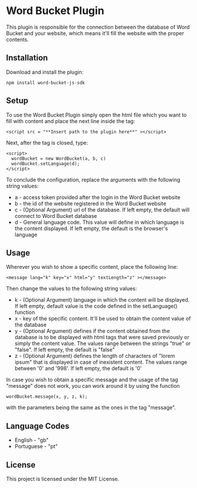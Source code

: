 # Word Bucket Plugin

This plugin is responsible for the connection between the database of Word Bucket and your website, which means it'll fill the website with the proper contents.

## Installation

Download and install the plugin:

```
npm install word-bucket-js-sdk
```

## Setup

To use the Word Bucket Plugin simply open the html file which you want to fill with content and place the next line inside the <head> tag:

```
<script src = "**Insert path to the plugin here**" ></script>
```

Next, after the <body> tag is closed, type:

```
<script>
  wordBucket = new WordBucket(a, b, c)
  wordBucket.setLanguage(d);
</script>
```

To conclude the configuration, replace the arguments with the following string values:

* a - access token provided after the login in the Word Bucket website
* b - the id of the website registered in the Word Bucket website
* c - (Optional Argument) url of the database. If left empty, the default will connect to Word Bucket database
* d - General language code. This value will define in which language is the content displayed. If left empty, the default is the browser's language

## Usage

Wherever you wish to show a specific content, place the following line:

```
<message lang="k" key="x" html="y" textLength="z" ></message>
```

Then change the values to the following string values:

* k - (Optional Argument) language in which the content will be displayed. If left empty, default value is the code defined in the setLanguage() function
* x - key of the specific content. It'll be used to obtain the content value of the database
* y - (Optional Argument) defines if the content obtained from the database is to be displayed with html tags that were saved previously or simply the content value. The values range between the strings "true" or "false". If left empty, the default is "false"
* z - (Optional Argument) defines the length of characters of "lorem ipsum" that is displayed in case of inexistent content. The values range between '0' and '998'. If left empty, the default is '0'

In case you wish to obtain a specific message and the usage of the tag "message" does not work, you can work around it by using the function

```
wordBucket.message(x, y, z, k);
```

with the parameters being the same as the ones in the tag "message".

## Language Codes

* English - "gb"
* Portuguese - "pt"

## License

This project is licensed under the MIT License.